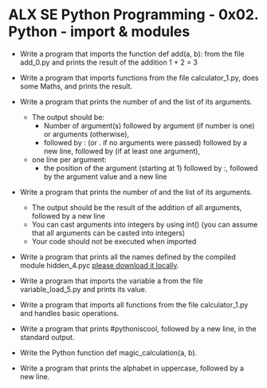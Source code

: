 # ALX SE Python Programming - 0x02. Python - import & modules


* Write a program that imports the function def add(a, b): from the file add_0.py and prints the result of the addition 1 + 2 = 3
  
* Write a program that imports functions from the file calculator_1.py, does some Maths, and prints the result.

* Write a program that prints the number of and the list of its arguments.
  * The output should be:
       * Number of argument(s) followed by argument (if number is one) or arguments (otherwise),
       * followed by : (or . if no arguments were passed) followed by a new line, followed by (if at least one argument),
  * one line per argument:
       * the position of the argument (starting at 1) followed by :, followed by the argument value and a new line

* Write a program that prints the number of and the list of its arguments.
     * The output should be the result of the addition of all arguments, followed by a new line
     * You can cast arguments into integers by using int() (you can assume that all arguments can be casted into integers)
     * Your code should not be executed when imported

* Write a program that prints all the names defined by the compiled module hidden_4.pyc [please download it locally](https://github.com/holbertonschool/0x02.py/raw/master/hidden_4.pyc).

* Write a program that imports the variable a from the file variable_load_5.py and prints its value.

* Write a program that imports all functions from the file calculator_1.py and handles basic operations.

* Write a program that prints #pythoniscool, followed by a new line, in the standard output.

* Write the Python function def magic_calculation(a, b).

* Write a program that prints the alphabet in uppercase, followed by a new line.

